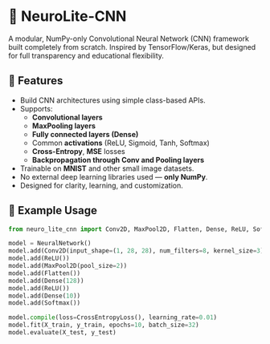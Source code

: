 # 🧠 NeuroLite-CNN

A modular, NumPy-only Convolutional Neural Network (CNN) framework built completely from scratch. Inspired by TensorFlow/Keras, but designed for full transparency and educational flexibility.

## 🚀 Features

- Build CNN architectures using simple class-based APIs.
- Supports:
  - **Convolutional layers**
  - **MaxPooling layers**
  - **Fully connected layers (Dense)**
  - Common **activations** (ReLU, Sigmoid, Tanh, Softmax)
  - **Cross-Entropy**, **MSE** losses
  - **Backpropagation through Conv and Pooling layers**
- Trainable on **MNIST** and other small image datasets.
- No external deep learning libraries used — **only NumPy**.
- Designed for clarity, learning, and customization.

## 🧩 Example Usage

```python
from neuro_lite_cnn import Conv2D, MaxPool2D, Flatten, Dense, ReLU, Softmax, CrossEntropyLoss, NeuralNetwork

model = NeuralNetwork()
model.add(Conv2D(input_shape=(1, 28, 28), num_filters=8, kernel_size=3))
model.add(ReLU())
model.add(MaxPool2D(pool_size=2))
model.add(Flatten())
model.add(Dense(128))
model.add(ReLU())
model.add(Dense(10))
model.add(Softmax())

model.compile(loss=CrossEntropyLoss(), learning_rate=0.01)
model.fit(X_train, y_train, epochs=10, batch_size=32)
model.evaluate(X_test, y_test)
